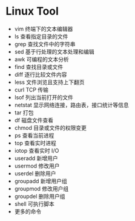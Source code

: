 # Linux Tool

- vim 终端下的文本编辑器
- ls 查看指定目录的文件
- grep 查找文件中的字符串
- sed 基于行处理的文本处理和编辑
- awk 可编程的文本分析
- find 查找目录或文件
- diff 逐行比较文件内容
- less 文件浏览且支持上下翻页
- curl TCP 传输
- lsof 列出当前打开的文件
- netstat 显示网络连接，路由表，接口统计等信息
- tar 打包
- df 磁盘文件查看
- chmod 目录或文件的权限变更
- ps 查看当前进程
- top 查看实时进程
- iotop 查看实时 I/O
- useradd 新增用户
- usermod 修改用户
- userdel 删除用户
- groupadd 新增用户组
- groupmod 修改用户组
- groupdel 删除用户组
- shell 可执行脚本
- 更多的命令